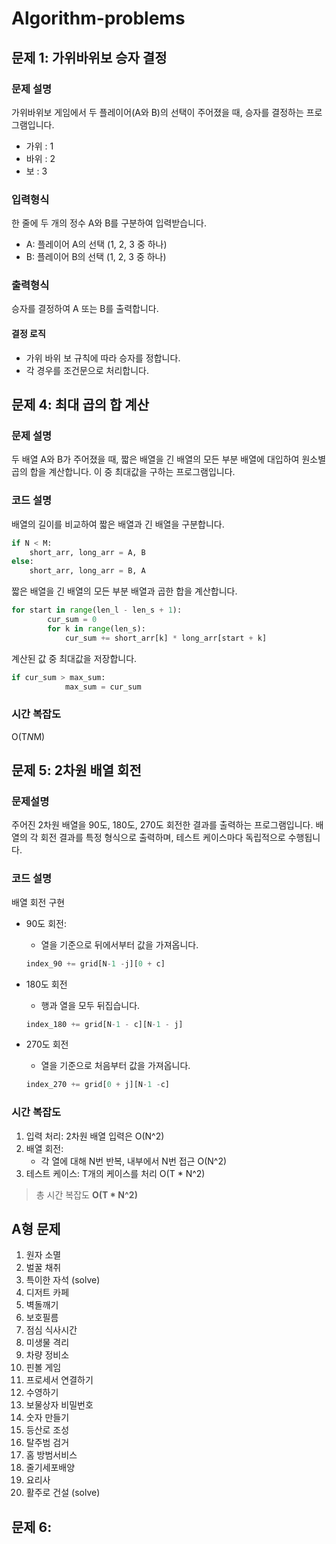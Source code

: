# Algorithm-problems

## 문제 1: 가위바위보 승자 결정

### 문제 설명

가위바위보 게임에서 두 플레이어(A와 B)의 선택이 주어졌을 때, 승자를 결정하는 프로그램입니다.
- 가위 : 1
- 바위 : 2
- 보 : 3

### 입력형식
한 줄에 두 개의 정수 A와 B를 구분하여 입력받습니다.
- A: 플레이어 A의 선택 (1, 2, 3 중 하나)
- B: 플레이어 B의 선택 (1, 2, 3 중 하나)

### 출력형식
승자를 결정하여 A 또는 B를 출력합니다.

#### 결정 로직
 - 가위 바위 보 규칙에 따라 승자를 정합니다.
 - 각 경우를 조건문으로 처리합니다.

## 문제 4: 최대 곱의 합 계산

### 문제 설명
두 배열 A와 B가 주어졌을 때, 짧은 배열을 긴 배열의 모든 부분 배열에 대입하여 원소별 곱의 합을 계산합니다. 이 중 최대값을 구하는 프로그램입니다.

### 코드 설명
배열의 길이를 비교하여 짧은 배열과 긴 배열을 구분합니다.
```python
if N < M:
    short_arr, long_arr = A, B
else:
    short_arr, long_arr = B, A
```

짧은 배열을 긴 배열의 모든 부분 배열과 곱한 합을 계산합니다.
```python
for start in range(len_l - len_s + 1):
        cur_sum = 0
        for k in range(len_s):
            cur_sum += short_arr[k] * long_arr[start + k]
```

계산된 값 중 최대값을 저장합니다.
```python
if cur_sum > max_sum:
            max_sum = cur_sum
```

### 시간 복잡도
O(T*N*M)

## 문제 5: 2차원 배열 회전

### 문제설명
주어진 2차원 배열을 90도, 180도, 270도 회전한 결과를 출력하는 프로그램입니다. 배열의 각 회전 결과를 특정 형식으로 출력하며, 테스트 케이스마다 독립적으로 수행됩니다.

### 코드 설명

배열 회전 구현
- 90도 회전:
    - 열을 기준으로 뒤에서부터 값을 가져옵니다.
    ```python
    index_90 += grid[N-1 -j][0 + c]
    ```

- 180도 회전
    - 행과 열을 모두 뒤집습니다.
    ```python
    index_180 += grid[N-1 - c][N-1 - j]
    ```

- 270도 회전
    - 열을 기준으로 처음부터 값을 가져옵니다.
    ```python
    index_270 += grid[0 + j][N-1 -c]
    ```

### 시간 복잡도
1. 입력 처리: 2차원 배열 입력은 O(N^2)
1. 배열 회전:
    - 각 열에 대해 N번 반복, 내부에서 N번 접근 O(N^2)
1. 테스트 케이스: T개의 케이스를 처리 O(T * N^2)

> 총 시간 복잡도 **O(T * N^2)**


## A형 문제

1. 원자 소멸
2. 벌꿀 채취
3. 특이한 자석 (solve)
4. 디저트 카페
5. 벽돌깨기
6. 보호필름
7. 점심 식사시간
8. 미생물 격리
9. 차량 정비소
10. 핀볼 게임
11. 프로세서 연결하기
12. 수영하기
13. 보물상자 비밀번호
14. 숫자 만들기
15. 등산로 조성
16. 탈주범 검거
17. 홈 방범서비스
18. 줄기세포배양
19. 요리사
20. 활주로 건설 (solve)
## 문제 6: 

